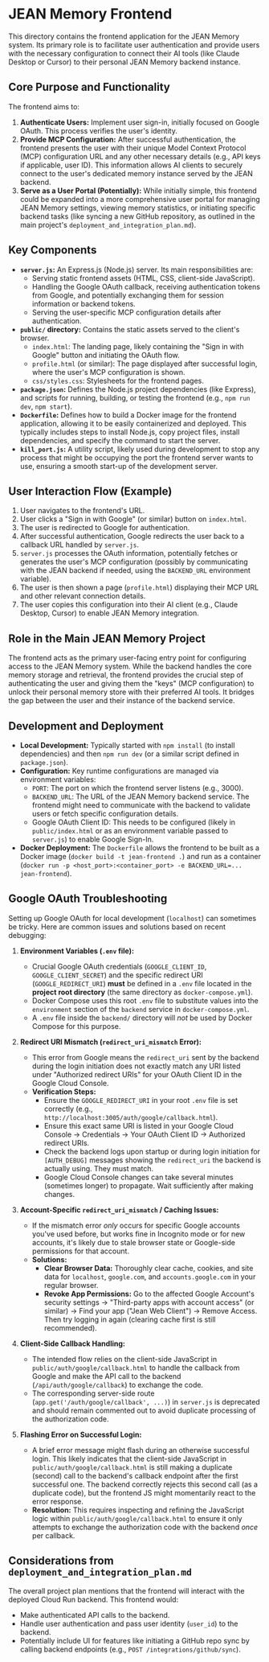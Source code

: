 # JEAN Memory Frontend

This directory contains the frontend application for the JEAN Memory system. Its primary role is to facilitate user authentication and provide users with the necessary configuration to connect their AI tools (like Claude Desktop or Cursor) to their personal JEAN Memory backend instance.

## Core Purpose and Functionality

The frontend aims to:

1.  **Authenticate Users:** Implement user sign-in, initially focused on Google OAuth. This process verifies the user's identity.
2.  **Provide MCP Configuration:** After successful authentication, the frontend presents the user with their unique Model Context Protocol (MCP) configuration URL and any other necessary details (e.g., API keys if applicable, user ID). This information allows AI clients to securely connect to the user's dedicated memory instance served by the JEAN backend.
3.  **Serve as a User Portal (Potentially):** While initially simple, this frontend could be expanded into a more comprehensive user portal for managing JEAN Memory settings, viewing memory statistics, or initiating specific backend tasks (like syncing a new GitHub repository, as outlined in the main project's `deployment_and_integration_plan.md`).

## Key Components

*   **`server.js`:** An Express.js (Node.js) server. Its main responsibilities are:
    *   Serving static frontend assets (HTML, CSS, client-side JavaScript).
    *   Handling the Google OAuth callback, receiving authentication tokens from Google, and potentially exchanging them for session information or backend tokens.
    *   Serving the user-specific MCP configuration details after authentication.
*   **`public/` directory:** Contains the static assets served to the client's browser.
    *   `index.html`: The landing page, likely containing the "Sign in with Google" button and initiating the OAuth flow.
    *   `profile.html` (or similar): The page displayed after successful login, where the user's MCP configuration is shown.
    *   `css/styles.css`: Stylesheets for the frontend pages.
*   **`package.json`:** Defines the Node.js project dependencies (like Express), and scripts for running, building, or testing the frontend (e.g., `npm run dev`, `npm start`).
*   **`Dockerfile`:** Defines how to build a Docker image for the frontend application, allowing it to be easily containerized and deployed. This typically includes steps to install Node.js, copy project files, install dependencies, and specify the command to start the server.
*   **`kill_port.js`:** A utility script, likely used during development to stop any process that might be occupying the port the frontend server wants to use, ensuring a smooth start-up of the development server.

## User Interaction Flow (Example)

1.  User navigates to the frontend's URL.
2.  User clicks a "Sign in with Google" (or similar) button on `index.html`.
3.  The user is redirected to Google for authentication.
4.  After successful authentication, Google redirects the user back to a callback URL handled by `server.js`.
5.  `server.js` processes the OAuth information, potentially fetches or generates the user's MCP configuration (possibly by communicating with the JEAN backend if needed, using the `BACKEND_URL` environment variable).
6.  The user is then shown a page (`profile.html`) displaying their MCP URL and other relevant connection details.
7.  The user copies this configuration into their AI client (e.g., Claude Desktop, Cursor) to enable JEAN Memory integration.

## Role in the Main JEAN Memory Project

The frontend acts as the primary user-facing entry point for configuring access to the JEAN Memory system. While the backend handles the core memory storage and retrieval, the frontend provides the crucial step of authenticating the user and giving them the "keys" (MCP configuration) to unlock their personal memory store with their preferred AI tools. It bridges the gap between the user and their instance of the backend service.

## Development and Deployment

*   **Local Development:** Typically started with `npm install` (to install dependencies) and then `npm run dev` (or a similar script defined in `package.json`).
*   **Configuration:** Key runtime configurations are managed via environment variables:
    *   `PORT`: The port on which the frontend server listens (e.g., 3000).
    *   `BACKEND_URL`: The URL of the JEAN Memory backend service. The frontend might need to communicate with the backend to validate users or fetch specific configuration details.
    *   Google OAuth Client ID: This needs to be configured (likely in `public/index.html` or as an environment variable passed to `server.js`) to enable Google Sign-In.
*   **Docker Deployment:** The `Dockerfile` allows the frontend to be built as a Docker image (`docker build -t jean-frontend .`) and run as a container (`docker run -p <host_port>:<container_port> -e BACKEND_URL=... jean-frontend`).

## Google OAuth Troubleshooting

Setting up Google OAuth for local development (`localhost`) can sometimes be tricky. Here are common issues and solutions based on recent debugging:

1.  **Environment Variables (`.env` file):**
    *   Crucial Google OAuth credentials (`GOOGLE_CLIENT_ID`, `GOOGLE_CLIENT_SECRET`) and the specific redirect URI (`GOOGLE_REDIRECT_URI`) **must** be defined in a `.env` file located in the **project root directory** (the same directory as `docker-compose.yml`).
    *   Docker Compose uses this root `.env` file to substitute values into the `environment` section of the `backend` service in `docker-compose.yml`.
    *   A `.env` file inside the `backend/` directory will *not* be used by Docker Compose for this purpose.

2.  **Redirect URI Mismatch (`redirect_uri_mismatch` Error):**
    *   This error from Google means the `redirect_uri` sent by the backend during the login initiation does not exactly match any URI listed under "Authorized redirect URIs" for your OAuth Client ID in the Google Cloud Console.
    *   **Verification Steps:**
        *   Ensure the `GOOGLE_REDIRECT_URI` in your root `.env` file is set correctly (e.g., `http://localhost:3005/auth/google/callback.html`).
        *   Ensure this exact same URI is listed in your Google Cloud Console -> Credentials -> Your OAuth Client ID -> Authorized redirect URIs.
        *   Check the backend logs upon startup or during login initiation for `[AUTH_DEBUG]` messages showing the `redirect_uri` the backend is actually using. They must match.
        *   Google Cloud Console changes can take several minutes (sometimes longer) to propagate. Wait sufficiently after making changes.

3.  **Account-Specific `redirect_uri_mismatch` / Caching Issues:**
    *   If the mismatch error *only* occurs for specific Google accounts you've used before, but works fine in Incognito mode or for new accounts, it's likely due to stale browser state or Google-side permissions for that account.
    *   **Solutions:**
        *   **Clear Browser Data:** Thoroughly clear cache, cookies, and site data for `localhost`, `google.com`, and `accounts.google.com` in your regular browser.
        *   **Revoke App Permissions:** Go to the affected Google Account's security settings -> "Third-party apps with account access" (or similar) -> Find your app ("Jean Web Client") -> Remove Access. Then try logging in again (clearing cache first is still recommended).

4.  **Client-Side Callback Handling:**
    *   The intended flow relies on the client-side JavaScript in `public/auth/google/callback.html` to handle the callback from Google and make the API call to the backend (`/api/auth/google/callback`) to exchange the code.
    *   The corresponding server-side route (`app.get('/auth/google/callback', ...)`) in `server.js` is deprecated and should remain commented out to avoid duplicate processing of the authorization code.

5.  **Flashing Error on Successful Login:**
    *   A brief error message might flash during an otherwise successful login. This likely indicates that the client-side JavaScript in `public/auth/google/callback.html` is still making a duplicate (second) call to the backend's callback endpoint after the first successful one. The backend correctly rejects this second call (as a duplicate code), but the frontend JS might momentarily react to the error response.
    *   **Resolution:** This requires inspecting and refining the JavaScript logic within `public/auth/google/callback.html` to ensure it only attempts to exchange the authorization code with the backend *once* per callback.

## Considerations from `deployment_and_integration_plan.md`

The overall project plan mentions that the frontend will interact with the deployed Cloud Run backend. This frontend would:
*   Make authenticated API calls to the backend.
*   Handle user authentication and pass user identity (`user_id`) to the backend.
*   Potentially include UI for features like initiating a GitHub repo sync by calling backend endpoints (e.g., `POST /integrations/github/sync`). 